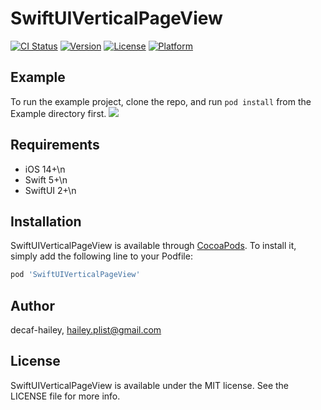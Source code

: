 # SwiftUIVerticalPageView

[![CI Status](https://img.shields.io/travis/decaf-hailey/SwiftUIVerticalPageView.svg?style=flat)](https://travis-ci.org/decaf-hailey/SwiftUIVerticalPageView)
[![Version](https://img.shields.io/cocoapods/v/SwiftUIVerticalPageView.svg?style=flat)](https://cocoapods.org/pods/SwiftUIVerticalPageView)
[![License](https://img.shields.io/cocoapods/l/SwiftUIVerticalPageView.svg?style=flat)](https://cocoapods.org/pods/SwiftUIVerticalPageView)
[![Platform](https://img.shields.io/cocoapods/p/SwiftUIVerticalPageView.svg?style=flat)](https://cocoapods.org/pods/SwiftUIVerticalPageView)

## Example
To run the example project, clone the repo, and run `pod install` from the Example directory first.
<img src ="https://user-images.githubusercontent.com/124033750/216821148-fc330ff5-8deb-459c-af9c-f8008543bb60.gif">


## Requirements
- iOS 14+\n
- Swift 5+\n
- SwiftUI 2+\n 

## Installation

SwiftUIVerticalPageView is available through [CocoaPods](https://cocoapods.org). To install
it, simply add the following line to your Podfile:

```ruby
pod 'SwiftUIVerticalPageView'
```

## Author

decaf-hailey, hailey.plist@gmail.com

## License

SwiftUIVerticalPageView is available under the MIT license. See the LICENSE file for more info.
